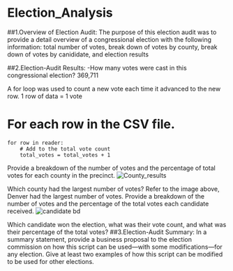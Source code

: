 # Election_Analysis
##1.Overview of Election Audit: 
The purpose of this election audit was to provide a detail overview of a congressional election with the following information: total number of votes, break down of votes by county, break down of votes by canididate, and election results


##2.Election-Audit Results: 
-How many votes were cast in this congressional election?
369,711

A for loop was used to count a new vote each time it advanced to the new row. 1 row of data = 1 vote
# For each row in the CSV file.
    for row in reader:
        # Add to the total vote count
        total_votes = total_votes + 1

Provide a breakdown of the number of votes and the percentage of total votes for each county in the precinct.
![County_results](https://user-images.githubusercontent.com/107078763/176033837-e2b01891-6ec6-43f5-9e5c-7948fa2b6e2e.png)

Which county had the largest number of votes?
Refer to the image above, Denver had the largest number of votes.
Provide a breakdown of the number of votes and the percentage of the total votes each candidate received.
![candidate bd](https://user-images.githubusercontent.com/107078763/176034024-b7d83714-3149-4a53-aa37-483f7102c840.png)

Which candidate won the election, what was their vote count, and what was their percentage of the total votes?
##3.Election-Audit Summary: In a summary statement, provide a business proposal to the election commission on how this script can be used—with some modifications—for any election. Give at least two examples of how this script can be modified to be used for other elections.
